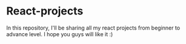 # React-projects
In this repository, I'll be sharing all my react projects from beginner to advance level. I hope you guys will like it :)
